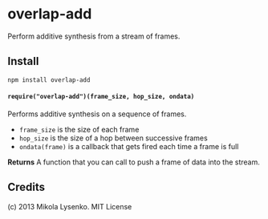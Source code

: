 overlap-add
===========
Perform additive synthesis from a stream of frames.

## Install

    npm install overlap-add

#### `require("overlap-add")(frame_size, hop_size, ondata)`
Performs additive synthesis on a sequence of frames.

* `frame_size` is the size of each frame
* `hop_size` is the size of a hop between successive frames
* `ondata(frame)` is a callback that gets fired each time a frame is full

**Returns** A function that you can call to push a frame of data into the stream.

## Credits
(c) 2013 Mikola Lysenko. MIT License